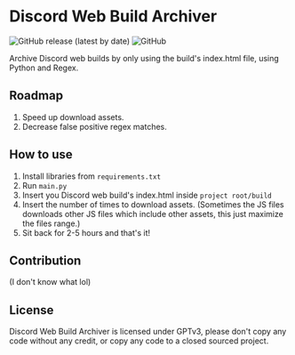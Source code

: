 # Discord Web Build Archiver
![GitHub release (latest by date)](https://img.shields.io/github/downloads/Nostalgicord/Discord-Web-Build-Archiver/latest/total)
![GitHub](https://img.shields.io/github/license/Nostalgicord/Discord-Web-Build-Archiver)

Archive Discord web builds by only using the build's index.html file, using Python and Regex.

## Roadmap
1. Speed up download assets.
2. Decrease false positive regex matches.

## How to use
1. Install libraries from `requirements.txt`
2. Run `main.py` 
3. Insert you Discord web build's index.html inside `project root/build`
4. Insert the number of times to download assets. (Sometimes the JS files downloads other JS files which include other assets, this just maximize the files range.)
5. Sit back for 2-5 hours and that's it!

## Contribution
(I don't know what lol)

## License 
Discord Web Build Archiver is licensed under GPTv3, please don't copy any code without any credit, or copy any code to a closed sourced project.
